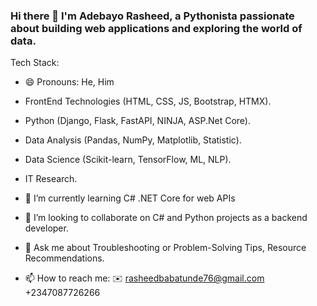 ### Hi there 👋  I'm Adebayo Rasheed, a Pythonista passionate about building web applications and exploring the world of data.

Tech Stack:
- 😄 Pronouns: He, Him
- FrontEnd Technologies (HTML, CSS, JS, Bootstrap, HTMX).
- Python (Django, Flask, FastAPI, NINJA, ASP.Net Core).
- Data Analysis (Pandas, NumPy, Matplotlib, Statistic).
- Data Science (Scikit-learn, TensorFlow, ML, NLP).
- IT Research.


- 🌱 I’m currently learning C# .NET Core  for web APIs
- 👯 I’m looking to collaborate on C# and Python projects as a backend developer.
- 💬 Ask me about Troubleshooting or Problem-Solving Tips, Resource Recommendations.
- 📫 How to reach me:
   ✉️ rasheedbabatunde76@gmail.com
   +2347087726266
  

